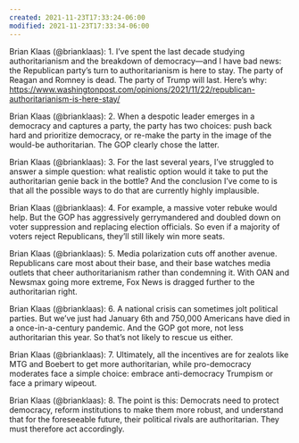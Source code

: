 ```yaml
---
created: 2021-11-23T17:33:24-06:00
modified: 2021-11-23T17:33:34-06:00
---
```


Brian Klaas (@brianklaas): 1. I’ve spent the last decade studying authoritarianism and the breakdown of democracy—and I have bad news: the Republican party’s turn to authoritarianism is here to stay. The party of Reagan and Romney is dead. The party of Trump will last. Here’s why: https://www.washingtonpost.com/opinions/2021/11/22/republican-authoritarianism-is-here-stay/

Brian Klaas (@brianklaas): 2. When a despotic leader emerges in a democracy and captures a party, the party has two choices: push back hard and prioritize democracy, or re-make the party in the image of the would-be authoritarian. The GOP clearly chose the latter.

Brian Klaas (@brianklaas): 3. For the last several years, I’ve struggled to answer a simple question: what realistic option would it take to put the authoritarian genie back in the bottle? And the conclusion I’ve come to is that all the possible ways to do that are currently highly implausible.

Brian Klaas (@brianklaas): 4. For example, a massive voter rebuke would help. But the GOP has aggressively gerrymandered and doubled down on voter suppression and replacing election officials. So even if a majority of voters reject Republicans, they’ll still likely win more seats.

Brian Klaas (@brianklaas): 5. Media polarization cuts off another avenue. Republicans care most about their base, and their base watches media outlets that cheer authoritarianism rather than condemning it. With OAN and Newsmax going more extreme, Fox News is dragged further to the authoritarian right.

Brian Klaas (@brianklaas): 6. A national crisis can sometimes jolt political parties. But we’ve just had January 6th and 750,000 Americans have died in a once-in-a-century pandemic. And the GOP got more, not less authoritarian this year. So that’s not likely to rescue us either.

Brian Klaas (@brianklaas): 7. Ultimately, all the incentives are for zealots like MTG and Boebert to get more authoritarian, while pro-democracy moderates face a simple choice: embrace anti-democracy Trumpism or face a primary wipeout.

Brian Klaas (@brianklaas): 8. The point is this: Democrats need to protect democracy, reform institutions to make them more robust, and understand that for the foreseeable future, their political rivals are authoritarian. They must therefore act accordingly.
